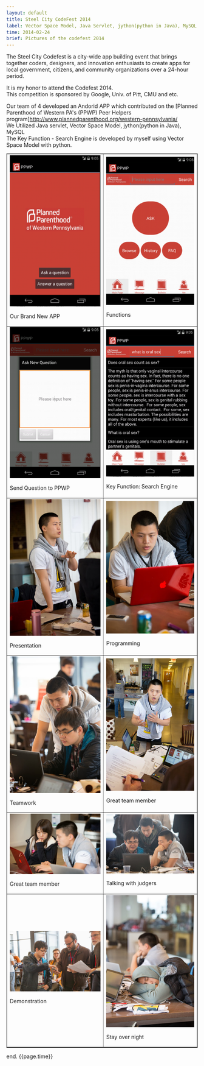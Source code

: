 ```yaml
---
layout: default
title: Steel City CodeFest 2014
label: Vector Space Model, Java Servlet, jython(python in Java), MySQL
time: 2014-02-24
brief: Pictures of the codefest 2014
---
```


The Steel City Codefest is a city-wide app building event that brings together coders, designers, and innovation enthusiasts to create apps for local government, citizens, and community organizations over a 24-hour period.  

It is my honor to attend the Codefest 2014.   
This competition is sponsored by Google, Univ. of Pitt, CMU and etc.   

Our team of 4 developed an Andorid APP which contributed on the [Planned Parenthood of Western PA's (PPWP) Peer Helpers program]<http://www.plannedparenthood.org/western-pennsylvania/>  
We Utilized Java servlet, Vector Space Model, jython(python in Java), MySQL  
The Key Function - Search Engine is developed by myself using Vector Space Model with python.   

<table width="200" border="1">
  <tr>
    <td><img src="/images/codefest/demo1.png"><p>Our Brand New APP</p></td>
    <td><img src="/images/codefest/demo2.png"><p>Functions</p></td>
  </tr>
<tr>
    <td><img src="/images/codefest/demo3.png"><p>Send Question to PPWP</p></td>
    <td><img src="/images/codefest/demo4.png"><p>Key Function: Search Engine</p></td>
  </tr>
  <tr>
    <td><img src="/images/codefest/201402241.jpg"><p>Presentation</p></td>
    <td><img src="/images/codefest/201402249.jpg"><p>Programming</p></td>
  </tr>
  <tr>
    <td><img src="/images/codefest/201402244.jpg"><p>Teamwork</p></td>
	<td><img src="/images/codefest/201402246.jpg"><p>Great team member</p></td>
  </tr>
  <tr>
    <td><img src="/images/codefest/201402245.jpg"><p>Great team member</p></td>
	<td><img src="/images/codefest/201402243.jpg"><p>Talking with judgers</p></td>
  </tr>
  <tr> 
    <td><img src="/images/codefest/201402247.jpg"><p>Demonstration</p></td>
	<td><img src="/images/codefest/201402248.jpg"><p>Stay over night</p></td>
  </tr>


</table>

end.
{{page.time}}
